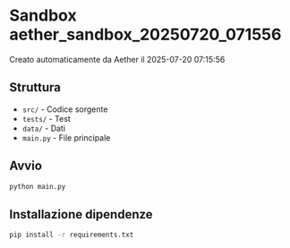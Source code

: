 # Sandbox aether_sandbox_20250720_071556

Creato automaticamente da Aether il 2025-07-20 07:15:56

## Struttura
- `src/` - Codice sorgente
- `tests/` - Test
- `data/` - Dati
- `main.py` - File principale

## Avvio
```bash
python main.py
```

## Installazione dipendenze
```bash
pip install -r requirements.txt
```
